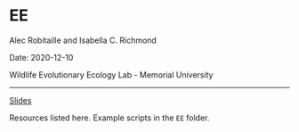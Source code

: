 # EE

Alec Robitaille and Isabella C. Richmond

Date: 2020-12-10

Wildlife Evolutionary Ecology Lab - Memorial University

---

[Slides](https://slides.robitalec.ca/ee.html)

Resources listed here. Example scripts in the `EE` folder.
